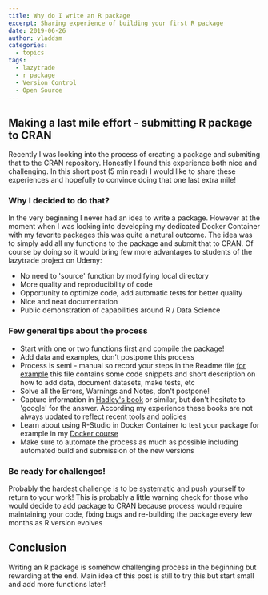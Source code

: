 ```yaml
---
title: Why do I write an R package
excerpt: Sharing experience of building your first R package
date: 2019-06-26
author: vladdsm
categories:
  - topics
tags:
  - lazytrade
  - r package
  - Version Control
  - Open Source
---
```


## Making a last mile effort - submitting R package to CRAN

Recently I was looking into the process of creating a package and submiting that to the CRAN repository.
Honestly I found this experience both nice and challenging. In this short post (5 min read) I would like to share these experiences and hopefully to convince doing that one last extra mile!

### Why I decided to do that?

In the very beginning I never had an idea to write a package. However at the moment when I was looking into developing my dedicated Docker Container with my favorite packages this was quite a natural outcome.
The idea was to simply add all my functions to the package and submit that to CRAN. Of course by doing so it would bring few more advantages to students of the lazytrade project on Udemy:

* No need to 'source' function by modifying local directory
* More quality and reproducibility of code
* Opportunity to optimize code, add automatic tests for better quality
* Nice and neat documentation
* Public demonstration of capabilities around R / Data Science

### Few general tips about the process

* Start with one or two functions first and compile the package!
* Add data and examples, don't postpone this process
* Process is semi - manual so record your steps in the Readme file [for example](https://github.com/vzhomeexperiments/lazytrade/blob/master/README.md#notes-to-remind-myself-how-to-create-r-package) this file contains some code snippets and short description on how to add data, document datasets, make tests, etc
* Solve all the Errors, Warnings and Notes, don't postpone!
* Capture information in [Hadley's book](http://r-pkgs.had.co.nz/) or similar, but don't hesitate to 'google' for the answer. According my experience these books are not always updated to reflect recent tools and policies
* Learn about using R-Studio in Docker Container to test your package for example in my [Docker course](https://www.udemy.com/docker-containers-data-science-reproducible-research/?couponCode=DOCKERRR)
* Make sure to automate the process as much as possible including automated build and submission of the new versions

### Be ready for challenges!

Probably the hardest challenge is to be systematic and push yourself to return to your work!
This is probably a little warning check for those who would decide to add package to CRAN because process would require maintaining your code, fixing bugs and re-building the package every few months as R version evolves

## Conclusion

Writing an R package is somehow challenging process in the beginning but rewarding at the end. Main idea of this post is still to try this but start small and add more functions later!